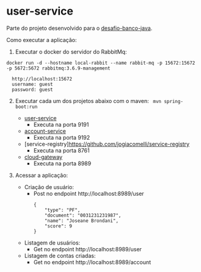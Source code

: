 # user-service
Parte do projeto desenvolvido para o [desafio-banco-java](https://github.com/rh-southsystem/desafio-java-banco).

Como executar a aplicação:
        
  1. Executar o docker do servidor do RabbitMq:
  ```
  docker run -d --hostname local-rabbit --name rabbit-mq -p 15672:15672 -p 5672:5672 rabbitmq:3.6.9-management
  ```

      http://localhost:15672
      username: guest
      password: guest

  2. Executar cada um dos projetos abaixo com o maven:
    ``` mvn spring-boot:run```
        - [user-service](https://github.com/jogiacomelli/user-service)
          * Executa na porta 9191
        - [account-service](https://github.com/jogiacomelli/account-service)
          * Executa na porta 9192
        - [service-registry]https://github.com/jogiacomelli/service-registry
          * Executa na porta 8761
        - [cloud-gateway](https://github.com/jogiacomelli/cloud-gateway)
          * Executa na porta 8989

  3. Acessar a aplicação:
      - Criação de usuário:
        * Post no endpoint http://localhost:8989/user
          ```
          {
              "type": "PF",
              "document": "0031231231987",
              "name": "Joseane Brondani",
              "score": 9
          }
          ```
      - Listagem de usuários:
        * Get no endpoint http://localhost:8989/user
      - Listagem de contas criadas:
        * Get no endpoint http://localhost:8989/account
        
